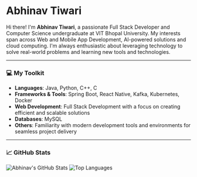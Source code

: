 # Abhinav Tiwari

Hi there! I'm **Abhinav Tiwari**, a passionate Full Stack Developer and Computer Science undergraduate at VIT Bhopal University. My interests span across Web and Mobile App Development, AI-powered solutions and cloud computing. I'm always enthusiastic about leveraging technology to solve real-world problems and learning new tools and technologies.

---

### 💻 My Toolkit
- **Languages**: Java, Python, C++, C
- **Frameworks & Tools**: Spring Boot, React Native, Kafka, Kubernetes, Docker
- **Web Development**: Full Stack Development with a focus on creating efficient and scalable solutions
- **Databases**: MySQL
- **Others**: Familiarity with modern development tools and environments for seamless project delivery

---

### 📈 **GitHub Stats**

![Abhinav's GitHub Stats](https://github-readme-stats.vercel.app/api?username=abhinavspeakss&show_icons=true&theme=radical)
![Top Languages](https://github-readme-stats.vercel.app/api/top-langs/?username=abhinavspeakss&layout=compact&theme=radical)



